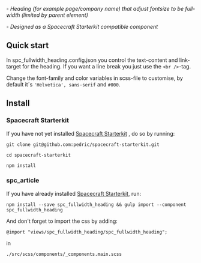 *- Heading (for example page/company name) that adjust fontsize to be full-width (limited by parent element)*

*- Designed as a Spacecraft Starterkit compatible component*

## Quick start

In spc_fullwidth_heading.config.json you control the text-content and link-target for the heading. If you want a line break you just use the `<br />`-tag. 

Change the font-family and color variables in scss-file to customise, by default it´s `'Helvetica', sans-serif` and `#000`.

## Install

### Spacecraft Starterkit
If you have not yet installed [Spacecraft Starterkit](https://github.com/pedric/spacecraft-starterkit) , do so by running:

`git clone git@github.com:pedric/spacecraft-starterkit.git`

`cd spacecraft-starterkit`

`npm install`

### spc_article
If you have already installed [Spacecraft Starterkit](https://github.com/pedric/spacecraft-starterkit), run:

`npm install --save spc_fullwidth_heading && gulp import --component spc_fullwidth_heading`

And don't forget to import the css by adding:

`@import "views/spc_fullwidth_heading/spc_fullwidth_heading";`

in

`./src/scss/components/_components.main.scss`

